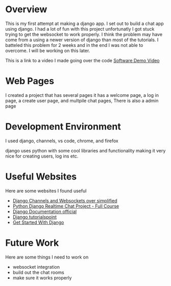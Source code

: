# Overview
This is my first attempt at making a django app. I set out to build a chat app using django.  I had a lot of fun with this project unfortunatly 
I got stuck trying to get the websocket to work properly. I think the problem may have come from a using a newer version of django than most of the tutorials.
I batteled this problem for 2 weeks and in the end I was not able to overcome. I will be working on this later.

This is a link to a video I made going over the code
[Software Demo Video](https://youtu.be/DXSc-gaxUQA)

# Web Pages

I created a project that has several pages it has a welcome page, a log in page, a create user page, and multpile chat pages, There is also a admin page

# Development Environment

I used django, channels, vs code, chrome, and firefox

django uses python with some cool libraries and functionality making it very nice for creating users, log ins etc.

# Useful Websites

Here are some websites I found useful
* [Django Channels and Websockets over simplified](https://www.youtube.com/watch?v=cw8-KFVXpTE)
* [Python Django Realtime Chat Project - Full Course](https://www.youtube.com/watch?v=SF1k_Twr9cg)
* [Django Documentation official](https://docs.djangoproject.com/en/4.1/)
* [Django tutorialspoint](https://www.tutorialspoint.com/django/index.htm)
* [Get Started With Django](https://realpython.com/get-started-with-django-1/)

# Future Work

Here are some things I need to work on
* websocket integration
* build out the chat rooms
* make sure it works properly